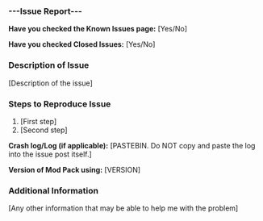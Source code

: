 ### ---Issue Report---
**Have you checked the Known Issues page:** [Yes/No]

**Have you checked Closed Issues:** [Yes/No]
### Description of Issue
[Description of the issue]

### Steps to Reproduce Issue
1. [First step]
2. [Second step]

**Crash log/Log (if applicable):** [PASTEBIN. Do NOT copy and paste the log into the issue post itself.]

**Version of Mod Pack using:** [VERSION]

### Additional Information
[Any other information that may be able to help me with the problem]
